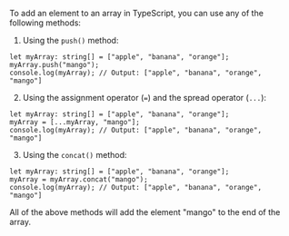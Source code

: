To add an element to an array in TypeScript, you can use any of the following methods:

1. Using the `push()` method:

```
let myArray: string[] = ["apple", "banana", "orange"];
myArray.push("mango");
console.log(myArray); // Output: ["apple", "banana", "orange", "mango"]
```

2. Using the assignment operator (`=`) and the spread operator (`...`):

```
let myArray: string[] = ["apple", "banana", "orange"];
myArray = [...myArray, "mango"];
console.log(myArray); // Output: ["apple", "banana", "orange", "mango"]
```

3. Using the `concat()` method:

```
let myArray: string[] = ["apple", "banana", "orange"];
myArray = myArray.concat("mango");
console.log(myArray); // Output: ["apple", "banana", "orange", "mango"]
```

All of the above methods will add the element "mango" to the end of the array.